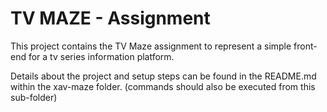 # TV MAZE - Assignment
This project contains the TV Maze assignment
to represent a simple front-end for a tv series information platform.

Details about the project and setup steps can be found in the
README.md within the xav-maze folder.
(commands should also be executed from this sub-folder)
